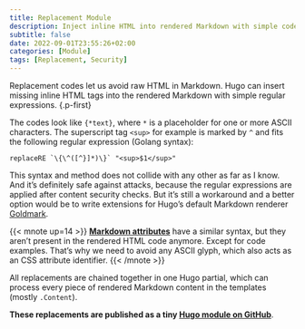 ```yaml
---
title: Replacement Module
description: Inject inline HTML into rendered Markdown with simple codes
subtitle: false
date: 2022-09-01T23:55:26+02:00
categories: [Module]
tags: [Replacement, Security]
---
```


Replacement codes let us avoid raw HTML in Markdown. Hugo can insert missing inline HTML tags into the rendered Markdown with simple regular expressions.
{.p-first} <!--more-->

The codes look like `{*text}`, where `*` is a placeholder for one or more ASCII characters. The superscript tag `<sup>` for example is marked by `^` and fits the following regular expression (Golang syntax):

```go-html-template
replaceRE `\{\^([^}]*)\}` "<sup>$1</sup>"
```

This syntax and method does not collide with any other as far as I know. And it’s definitely safe against attacks, because the regular expressions are applied after content security checks. But it’s still a workaround and a better option would be to write extensions for Hugo’s default Markdown renderer [Goldmark][goldmark].

{{< mnote up=14 >}}
[**Markdown attributes**](/doc/attribute) have a similar syntax, but they aren’t present in the rendered HTML code anymore. Except for code examples. That’s why we need to avoid any ASCII glyph, which also acts as an CSS attribute identifier.
{{< /mnote >}}

All replacements are chained together in one Hugo partial, which can process every piece of rendered Markdown content in the templates (mostly `.Content`).

**These replacements are published as a tiny [Hugo module on GitHub][module]**.

[module]: https://github.com/bowman2001/hugo-mod-replacements/
[goldmark]: https://github.com/yuin/goldmark "GitHub repository"
